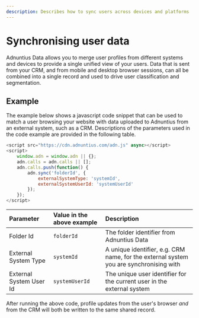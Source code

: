 ```yaml
---
description: Describes how to sync users across devices and platforms
---
```


# Synchronising user data

Adnuntius Data allows you to merge user profiles from different systems and devices
to provide a single unified view of your users. Data that is sent from your CRM, and from
mobile and desktop browser sessions, can all be combined into a single record and used to
drive user classification and segmentation.


## Example

The example below shows a javascript code snippet that can be used to match a user browsing your website with data uploaded to Adnuntius from an external system, such as a CRM. Descriptions of the parameters used in the code example are provided in the following table.

```javascript
<script src="https://cdn.adnuntius.com/adn.js" async></script>
<script>
    window.adn = window.adn || {};
    adn.calls = adn.calls || [];
    adn.calls.push(function() {
        adn.sync('folderId', {
            externalSystemType: 'systemId', 
            externalSystemUserId: 'systemUserId'
        });
    });
</script>
```

| Parameter | Value in the above example | Description |
| :--- | :--- | :--- |
| Folder Id | `folderId` | The folder identifier from Adnuntius Data |
| External System Type | `systemId` | A unique identifier, e.g. CRM name, for the external system you are synchronising with |
| External System User Id | `systemUserId` | The unique user identifier for the current user in the external system |

After running the above code, profile updates from the user's browser *and* from the CRM will both be written to the same shared record. 
